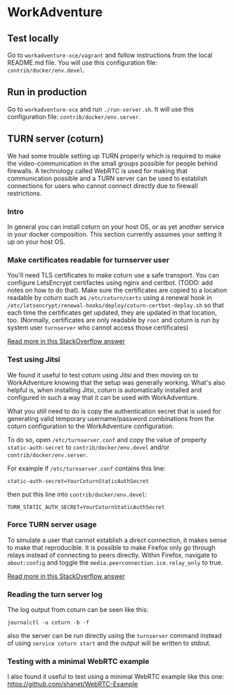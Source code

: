 # WorkAdventure

## Test locally

Go to `workadventure-xce/vagrant` and follow instructions from the local
README.md file.
You will use this configuration file: `contrib/docker/env.devel`.

## Run in production

Go to `workadventure-xce` and run `./run-server.sh`.
It will use this configuration file: `contrib/docker/env.server`.

## TURN server (coturn)

We had some trouble setting up TURN properly which is required to make
the video-communication in the small groups possible for people behind
firewalls. A technology called WebRTC is used for making that communication
possible and a TURN server can be used to establish connections for users
who cannot connect directly due to firewall restrictions.

### Intro

In general you can install coturn on your host OS, or as yet another
service in your docker composition. This section currently assumes your
setting it up on your host OS.

### Make certificates readable for turnserver user

You'll need TLS certificates to make coturn use a safe transport. You
can configure LetsEncrypt certifactes using nginx and certbot.
(TODO: add notes on how to do that).
Make sure the certificates are copied to a location readable by coturn
such as `/etc/coturn/certs` using a renewal hook in
`/etc/letsencrypt/renewal-hooks/deploy/coturn-certbot-deploy.sh` so that
each time the certificates get updated, they are updated in that location,
too. (Normally, certificates are only readable by `root` and coturn is run
by system user `turnserver` who cannot access those certificates)

[Read more in this StackOverflow answer](
https://serverfault.com/a/984575/376285)

### Test using Jitsi

We found it useful to test coturn using Jitsi and then moving on to
WorkAdventure knowing that the setup was generally working.
What's also helpful is, when installing Jitsi, coturn is automatically
installed and configured in such a way that it can be used with
WorkAdventure.

What you still need to do is copy the authentication secret that is used
for generating valid temporary username/password combinations from the
coturn configuration to the WorkAdventure configuration.

To do so, open `/etc/turnserver.conf` and copy the value of property
`static-auth-secret` to `contrib/docker/env.devel` and/or
`contrib/docker/env.server`.

For example if `/etc/turnserver.conf` contains this line:

    static-auth-secret=YourCoturnStaticAuthSecret

then put this line into `contrib/docker/env.devel`:

    TURN_STATIC_AUTH_SECRET=YourCoturnStaticAuthSecret

### Force TURN server usage

To simulate a user that cannot establish a direct connection, it makes sense
to make that reproducible. It is possible to make Firefox only go through
relays instead of connecting to peers directly. Within Firefox, navigate
to `about:config` and toggle the `media.peerconnection.ice.relay_only` to
true.

[Read more in this StackOverflow answer](
https://stackoverflow.com/a/39490790/1268759)

### Reading the turn server log

The log output from coturn can be seen like this:

    journalctl -u coturn -b -f

also the server can be run directly using the `turnserver` command instead
of using `service coturn start` and the output will be written to stdout.

### Testing with a minimal WebRTC example

I also found it useful to test using a minimal WebRTC example like this
one: https://github.com/shanet/WebRTC-Example
